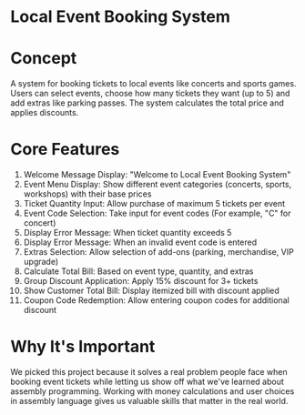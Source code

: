 # Local Event Booking System

# Concept

A system for booking tickets to local events like concerts and sports games. Users can select events, choose how many tickets they want (up to 5\) and add extras like parking passes. The system calculates the total price and applies discounts.

# Core Features

1. Welcome Message Display: "Welcome to Local Event Booking System"  
2. Event Menu Display: Show different event categories (concerts, sports, workshops) with their base prices  
3. Ticket Quantity Input: Allow purchase of maximum 5 tickets per event  
4. Event Code Selection: Take input for event codes (For example, "C" for concert)  
5. Display Error Message: When ticket quantity exceeds 5  
6. Display Error Message: When an invalid event code is entered  
7. Extras Selection: Allow selection of add-ons (parking, merchandise, VIP upgrade)  
8. Calculate Total Bill: Based on event type, quantity, and extras  
9. Group Discount Application: Apply 15% discount for 3+ tickets  
10. Show Customer Total Bill: Display itemized bill with discount applied  
11. Coupon Code Redemption: Allow entering coupon codes for additional discount

# Why It's Important

We picked this project because it solves a real problem people face when booking event tickets while letting us show off what we've learned about assembly programming. Working with money calculations and user choices in assembly language gives us valuable skills that matter in the real world.

